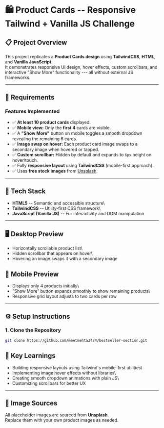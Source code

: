 # 🛍️ Product Cards -- Responsive Tailwind + Vanilla JS Challenge

## 📋 Project Overview

This project replicates a **Product Cards design** using
**TailwindCSS**, **HTML**, and **Vanilla JavaScript**.\
It demonstrates responsive UI design, hover effects, custom scrollbars,
and interactive "Show More" functionality --- all without external JS
frameworks.

------------------------------------------------------------------------

## 🎯 Requirements

### Features Implemented

-   ✅ **At least 10 product cards** displayed.
-   ✅ **Mobile view:** Only the **first 4** cards are visible.
-   ✅ A **"Show More"** button on mobile toggles a smooth dropdown
    revealing the remaining 6 cards.
-   ✅ **Image swap on hover:** Each product card image swaps to a
    secondary image when hovered or tapped.
-   ✅ **Custom scrollbar:** Hidden by default and expands to `6px`
    height on hover/touch.
-   ✅ Fully **responsive layout** using **TailwindCSS** (mobile-first
    approach).
-   ✅ Uses **free stock images** from
    [Unsplash](https://unsplash.com/).

------------------------------------------------------------------------

## 🧱 Tech Stack

-   **HTML5** -- Semantic and accessible structure\
-   **TailwindCSS** -- Utility-first CSS framework\
-   **JavaScript (Vanilla JS)** -- For interactivity and DOM
    manipulation

------------------------------------------------------------------------

## 🖥️ Desktop Preview

-   Horizontally scrollable product list\
-   Hidden scrollbar that appears on hover\
-   Hovering an image swaps it with a secondary image

## 📱 Mobile Preview

-   Displays only 4 products initially\
-   "Show More" button expands smoothly to show remaining products\
-   Responsive grid layout adjusts to two cards per row

------------------------------------------------------------------------

## ⚙️ Setup Instructions

### 1. Clone the Repository

``` bash
git clone https://github.com/meetmehta3474/bestseller-section.git
```

## 🧠 Key Learnings

-   Building responsive layouts using Tailwind's mobile-first utilities\
-   Implementing image hover effects without libraries\
-   Creating smooth dropdown animations with plain JS\
-   Customizing scrollbars for better UX

------------------------------------------------------------------------

## 📸 Image Sources

All placeholder images are sourced from
**[Unsplash](https://unsplash.com/)**.\
Replace them with your own product images as needed.

